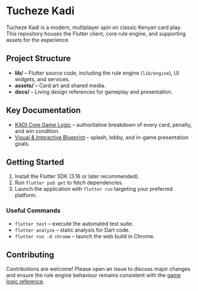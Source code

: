 # Tucheze Kadi

Tucheze Kadi is a modern, multiplayer spin on classic Kenyan card play. This repository houses the Flutter client, core rule engine, and supporting assets for the experience.

## Project Structure
- **lib/** – Flutter source code, including the rule engine (`lib/engine`), UI widgets, and services.
- **assets/** – Card art and shared media.
- **docs/** – Living design references for gameplay and presentation.

## Key Documentation
- [KADI Core Game Logic](docs/game_logic.md) – authoritative breakdown of every card, penalty, and win condition.
- [Visual & Interactive Blueprint](docs/environment_blueprint.md) – splash, lobby, and in-game presentation goals.

## Getting Started
1. Install the Flutter SDK (3.16 or later recommended).
2. Run `flutter pub get` to fetch dependencies.
3. Launch the application with `flutter run` targeting your preferred platform.

### Useful Commands
- `flutter test` – execute the automated test suite.
- `flutter analyze` – static analysis for Dart code.
- `flutter run -d chrome` – launch the web build in Chrome.

## Contributing
Contributions are welcome! Please open an issue to discuss major changes and ensure the rule engine behaviour remains consistent with the [game logic reference](docs/game_logic.md).

